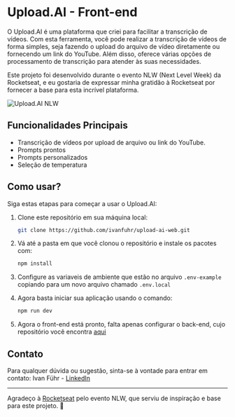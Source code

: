 # Upload.AI - Front-end

O Upload.AI é uma plataforma que criei para facilitar a transcrição de vídeos. Com esta ferramenta, você pode realizar a transcrição de vídeos de forma simples, seja fazendo o upload do arquivo de vídeo diretamente ou fornecendo um link do YouTube. Além disso, oferece várias opções de processamento de transcrição para atender às suas necessidades.

Este projeto foi desenvolvido durante o evento NLW (Next Level Week) da Rocketseat, e eu gostaria de expressar minha gratidão à Rocketseat por fornecer a base para esta incrível plataforma.

![Upload.AI NLW](https://upload-ai.ivanfuhr.com/wallpaper.png)

## Funcionalidades Principais

- Transcrição de vídeos por upload de arquivo ou link do YouTube.
- Prompts prontos
- Prompts personalizados
- Seleção de temperatura

## Como usar?

Siga estas etapas para começar a usar o Upload.AI:

1. Clone este repositório em sua máquina local:

   ```bash
   git clone https://github.com/ivanfuhr/upload-ai-web.git
   ```

2. Vá até a pasta em que você clonou o repositório e instale os pacotes com:

   ```bash
   npm install
   ```

3. Configure as variaveis de ambiente que estão no arquivo `.env-example` copiando para um novo arquivo chamado `.env.local`

4. Agora basta iniciar sua aplicação usando o comando:

   ```bash
   npm run dev
   ```

 5. Agora o front-end está pronto, falta apenas configurar o back-end, cujo repositório você encontra [aqui](https://github.com/ivanfuhr/upload-ai-api)

## Contato
Para qualquer dúvida ou sugestão, sinta-se à vontade para entrar em contato:
Ivan Führ - [LinkedIn](https://linkedin.com/in/ivan-fuhr)

- - -

Agradeço à [Rocketseat](https://www.rocketseat.com.br/) pelo evento NLW, que serviu de inspiração e base para este projeto. 🚀
